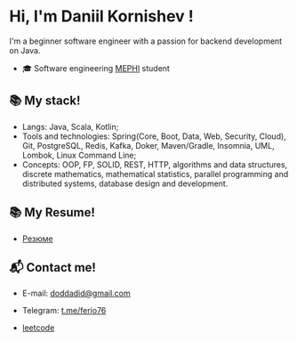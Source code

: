 # Hi, I'm Daniil Kornishev !

I'm a beginner software engineer with a passion for backend development on Java.

- 🎓 Software engineering [MEPHI](https://en.wikipedia.org/wiki/National_Research_Nuclear_University_MEPhI_(Moscow_Engineering_Physics_Institute)) student

## 📚 My stack!
- Langs: Java, Scala, Kotlin;
- Tools and technologies: Spring(Core, Boot, Data, Web, Security, Cloud), Git, PostgreSQL, Redis, Kafka, Doker, Maven/Gradle, Insomnia, UML, Lombok, Linux Command Line;
- Concepts: OOP, FP, SOLID, REST, HTTP, algorithms and data structures, discrete mathematics, mathematical statistics, parallel programming and distributed systems, database design and development.

## 📚 My Resume!
- [Резюме](https://github.com/SerafimChereshnikov224/Resume)

## 📬 Contact me!

- E-mail: [doddadid@gmail.com](mailto:doddadid@gmail.com)
- Telegram: [t.me/ferio76](https://t.me/ferio76)

- [leetcode](https://leetcode.com/u/Doddadid_Dod/)

